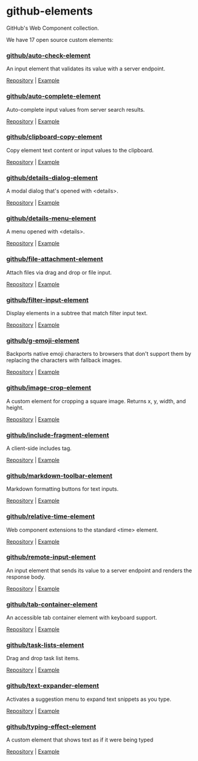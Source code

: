 # github-elements

GitHub's Web Component collection.

We have 17 open source custom elements:

### [github/auto-check-element](https://github.com/github/auto-check-element)

An input element that validates its value with a server endpoint.

[Repository](https://github.com/github/auto-check-element) | [Example](https://github.github.com/auto-check-element/examples/)

### [github/auto-complete-element](https://github.com/github/auto-complete-element)

Auto-complete input values from server search results.

[Repository](https://github.com/github/auto-complete-element) | [Example](https://github.github.com/auto-complete-element/examples/)

### [github/clipboard-copy-element](https://github.com/github/clipboard-copy-element)

Copy element text content or input values to the clipboard.

[Repository](https://github.com/github/clipboard-copy-element) | [Example](https://github.github.io/clipboard-copy-element/examples/)

### [github/details-dialog-element](https://github.com/github/details-dialog-element)

A modal dialog that&#39;s opened with &lt;details&gt;.

[Repository](https://github.com/github/details-dialog-element) | [Example](https://github.github.io/details-dialog-element/example/index.html)

### [github/details-menu-element](https://github.com/github/details-menu-element)

A menu opened with &lt;details&gt;.

[Repository](https://github.com/github/details-menu-element) | [Example](https://github.github.io/details-menu-element/examples)

### [github/file-attachment-element](https://github.com/github/file-attachment-element)

Attach files via drag and drop or file input.

[Repository](https://github.com/github/file-attachment-element) | [Example](https://github.github.com/file-attachment-element/examples/)

### [github/filter-input-element](https://github.com/github/filter-input-element)

Display elements in a subtree that match filter input text.

[Repository](https://github.com/github/filter-input-element) | [Example](https://github.github.io/filter-input-element/examples/)

### [github/g-emoji-element](https://github.com/github/g-emoji-element)

Backports native emoji characters to browsers that don&#39;t support them by replacing the characters with fallback images.

[Repository](https://github.com/github/g-emoji-element) | [Example](https://github.github.io/g-emoji-element/examples/)

### [github/image-crop-element](https://github.com/github/image-crop-element)

A custom element for cropping a square image. Returns x, y, width, and height.

[Repository](https://github.com/github/image-crop-element) | [Example](https://github.github.io/image-crop-element/examples/)

### [github/include-fragment-element](https://github.com/github/include-fragment-element)

A client-side includes tag.

[Repository](https://github.com/github/include-fragment-element) | [Example](https://github.github.io/include-fragment-element/examples)

### [github/markdown-toolbar-element](https://github.com/github/markdown-toolbar-element)

Markdown formatting buttons for text inputs.

[Repository](https://github.com/github/markdown-toolbar-element) | [Example](https://github.github.com/markdown-toolbar-element/examples/)

### [github/relative-time-element](https://github.com/github/relative-time-element)

Web component extensions to the standard &lt;time&gt; element.

[Repository](https://github.com/github/relative-time-element) | [Example](https://github.github.io/time-elements/examples/)

### [github/remote-input-element](https://github.com/github/remote-input-element)

An input element that sends its value to a server endpoint and renders the response body.

[Repository](https://github.com/github/remote-input-element) | [Example](https://github.github.io/remote-input-element/examples)

### [github/tab-container-element](https://github.com/github/tab-container-element)

An accessible tab container element with keyboard support.

[Repository](https://github.com/github/tab-container-element) | [Example](https://github.github.com/tab-container-element/examples/)

### [github/task-lists-element](https://github.com/github/task-lists-element)

Drag and drop task list items.

[Repository](https://github.com/github/task-lists-element) | [Example](https://github.github.io/task-lists-element/examples/)

### [github/text-expander-element](https://github.com/github/text-expander-element)

Activates a suggestion menu to expand text snippets as you type.

[Repository](https://github.com/github/text-expander-element) | [Example](http://github.github.io/text-expander-element/examples)

### [github/typing-effect-element](https://github.com/github/typing-effect-element)

A custom element that shows text as if it were being typed

[Repository](https://github.com/github/typing-effect-element) | [Example](https://github.github.com/typing-effect-element/examples/)
